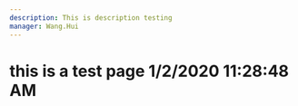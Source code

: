 ```yaml
---
description: This is description testing
manager: Wang.Hui
---
```

# this is a test page 1/2/2020 11:28:48 AM